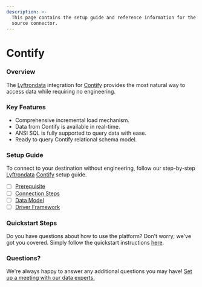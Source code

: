 ```yaml
---
description: >-
  This page contains the setup guide and reference information for the Contify
  source connector.
---
```


# Contify

### Overview

The [Lyftrondata](https://www.lyftrondata.com/) integration for [Contify](None/) provides the most natural way to access data while requiring no engineering.

### Key Features

* Comprehensive incremental load mechanism.
* Data from Contify is available in real-time.
* ANSI SQL is fully supported to query data with ease.
* Ready to query Contify relational schema model.

### Setup Guide

To connect to your destination without engineering, follow our step-by-step [Lyftrondata](https://www.lyftrondata.com/) [Contify](None/) setup guide.

* [ ] [Prerequisite](prerequisite.md)
* [ ] [Connection Steps](connection-steps.md)
* [ ] [Data Model](data-model/erd.md)
* [ ] [Driver Framework](driver-framework/)

### Quickstart Steps

Do you have questions about how to use the platform? Don't worry; we've got you covered. Simply follow the quickstart instructions [here](../../).

### Questions? <a href="#questions" id="questions"></a>

We're always happy to answer any additional questions you may have! [Set up a meeting with our data experts.](https://www.lyftrondata.com/book-a-meeting/)
